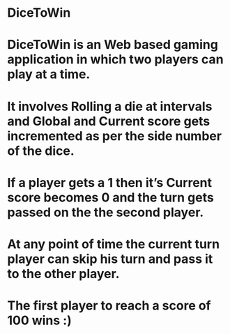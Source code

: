 # DiceToWin

# DiceToWin is an Web based gaming application in which two players can play at a time. 

# It involves Rolling a die at intervals and Global and Current score gets incremented as per the side number of the dice.

# If a player gets a 1 then it’s Current score becomes 0 and the turn gets passed on the the second player.

# At any point of time the current turn player can skip his turn and pass it to the other player.

# The first player to reach a score of 100 wins :)

